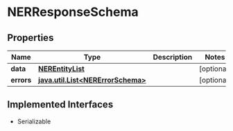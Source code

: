

# NERResponseSchema


## Properties

Name | Type | Description | Notes
------------ | ------------- | ------------- | -------------
**data** | [**NEREntityList**](NEREntityList.md) |  |  [optional]
**errors** | [**java.util.List&lt;NERErrorSchema&gt;**](NERErrorSchema.md) |  |  [optional]


## Implemented Interfaces

* Serializable


